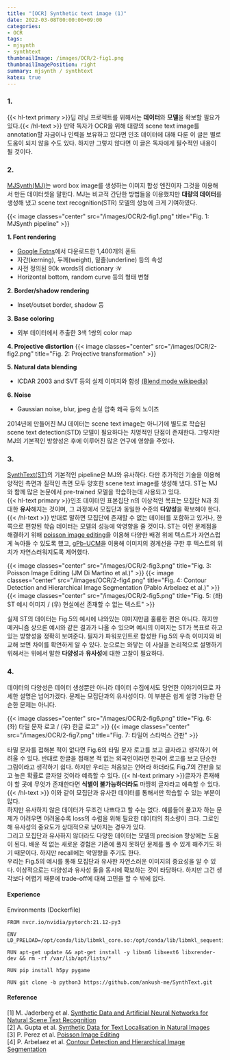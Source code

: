 ```yaml
---
title: "[OCR] Synthetic text image (1)"
date: 2022-03-08T00:00:00+09:00
categories:
- OCR
tags:
- mjsynth
- synthtext
thumbnailImage: /images/OCR/2-fig1.png
thumbnailImagePosition: right
summary: mjsynth / synthtext
katex: true
---
```

### 1.
{{< hl-text primary >}}딥 러닝 프로젝트를 위해서는 <b>데이터</b>와 <b>모델</b>을 확보할 필요가 있다.{{< /hl-text >}} 만약 독자가 OCR을 위해 대량의 scene text image를 annotation할 자금이나 인력을 보유하고 있다면 인조 데이터에 대해 다룬 이 글은 별로 도움이 되지 않을 수도 있다. 하지만 그렇지 않다면 이 글은 독자에게 필수적인 내용이 될 것이다.

### 2.
[MJSynth(MJ)](https://www.robots.ox.ac.uk/~vgg/publications/2014/Jaderberg14c/)는 word box image를 생성하는 이미지 합성 엔진이자 그것을 이용해서 만든 데이터셋을 말한다. MJ는 비교적 간단한 방법들을 이용했지만 **대량의 데이터**를 생성해 냈고 scene text recognition(STR) 모델의 성능에 크게 기여하였다.

{{< image classes="center" src="/images/OCR/2-fig1.png" title="Fig. 1: MJSynth pipeline" >}}

**1. Font rendering**
- [Google Fotns](https://fonts.google.com/)에서 다운로드한 1,400개의 폰트
- 자간(kerning), 두께(weight), 밑줄(underline) 등의 속성
- 사전 정의된 90k words의 dictionary $\mathcal{W}$
- Horizontal bottom, random curve 등의 형태 변형

**2. Border/shadow rendering**
- Inset/outset border, shadow 등

**3. Base coloring**
- 외부 데이터에서 추출한 3색 1쌍의 color map

**4. Projective distortion**
{{< image classes="center" src="/images/OCR/2-fig2.png" title="Fig. 2: Projective transformation" >}}  

**5. Natural data blending**
- ICDAR 2003 and SVT 등의 실제 이미지와 합성 [(Blend mode wikipedia)](https://en.wikipedia.org/wiki/Blend_modes)

**6. Noise**
- Gaussian noise, blur, jpeg 손실 압축 왜곡 등의 노이즈

2014년에 만들어진 MJ 데이터는 scene text image는 아니기에 별도로 학습된 scene text detection(STD) 모델이 필요하다는 치명적인 단점이 존재한다. 그렇지만 MJ의 기본적인 방향성은 후에 이루어진 많은 연구에 영향을 주었다.

### 3.
[SynthText(ST)](https://www.robots.ox.ac.uk/~vgg/publications/2016/Gupta16/)의 기본적인 pipeline은 MJ와 유사하다. 다만 추가적인 기술을 이용해 양적인 측면과 질적인 측면 모두 양호한 scene text image를 생성해 냈다. ST는 MJ와 함께 많은 논문에서 pre-trained 모델을 학습하는데 사용되고 있다.  
{{< hl-text primary >}}인조 데이터인 표본집단 $\mathrm{n}$의 이상적인 목표는 모집단 $\mathrm{N}$과 최대한 <b>유사</b>해지는 것이며, 그 과정에서 모집단과 동일한 수준의 <b>다양성</b>을 확보해야 한다.{{< /hl-text >}} 반대로 말하면 모집단에 존재할 수 없는 데이터를 포함하고 있거나, 한 쪽으로 편향된 학습 데이터는 모델의 성능에 악영향을 줄 것이다. ST는 이런 문제점을 해결하기 위해 [poisson image editing](https://www.cs.jhu.edu/~misha/Fall07/Papers/Perez03.pdf)을 이용해 다양한 배경 위에 텍스트가 자연스럽게 녹아들 수 있도록 했고, [gPb-UCM](https://www2.eecs.berkeley.edu/Research/Projects/CS/vision/grouping/papers/amfm_pami2010.pdf)을 이용해 이미지의 경계선을 구한 후 텍스트의 위치가 자연스러워지도록 제어했다. 

{{< image classes="center" src="/images/OCR/2-fig3.png" title="Fig. 3: Poisson Image Editing (JM Di Martino et al.)" >}}
{{< image classes="center" src="/images/OCR/2-fig4.png" title="Fig. 4: Contour Detection and Hierarchical Image Segmentation (Pablo Arbelaez et al.)" >}}
{{< image classes="center" src="/images/OCR/2-fig5.png" title="Fig. 5: (좌) ST 예시 이미지 / (우) 현실에선 존재할 수 없는 텍스트" >}}

실제 ST의 데이터는 Fig.5의 예시에 나와있는 이미지만큼 훌륭한 편은 아니다. 하지만 메커니즘 상으론 예시와 같은 결과가 나올 수 있으며 예시의 이미지는 ST가 목표로 하고 있는 방향성을 정확히 보여준다. 필자가 파워포인트로 합성한 Fig.5의 우측 이미지와 비교해 보면 차이를 확연하게 알 수 있다. 눈으로는 와닿는 이 사실을 논리적으로 설명하기 위해서는 위에서 말한 **다양성**과 **유사성**에 대한 고찰이 필요하다.

### 4.
데이터의 다양성은 데이터 생성뿐만 아니라 데이터 수집에서도 당연한 이야기이므로 자세한 설명은 넘어가겠다. 문제는 모집단과의 유사성이다. 이 부분은 쉽게 설명 가능한 단순한 문제는 아니다.

{{< image classes="center" src="/images/OCR/2-fig6.png" title="Fig. 6: (좌) 타밀 문자 로고 / (우) 한글 로고" >}}
{{< image classes="center" src="/images/OCR/2-fig7.png" title="Fig. 7: 타밀어 스타벅스 간판" >}}

타밀 문자를 접해본 적이 없다면 Fig.6의 타밀 문자 로고를 보고 글자라고 생각하기 어려울 수 있다. 반대로 한글을 접해본 적 없는 외국인이라면 한국어 로고를 보고 단순한 그림이라고 생각하기 쉽다. 하지만 우리는 처음보는 언어라 하더라도 Fig.7의 간판을 보고 높은 확률로 글자일 것이라 예측할 수 있다. {{< hl-text primary >}}글자가 존재해야 할 곳에 무엇가 존재한다면 <b>식별이 불가능하더라도</b> 마땅히 글자라고 예측할 수 있다.{{< /hl-text >}} 이와 같이 모집단과 유사한 데이터를 통해서만 학습할 수 있는 부분이 많다.  
하지만 유사하지 않은 데이터가 무조건 나쁘다고 할 수는 없다. 예를들어 풀고자 하는 문제가 어려우면 어려울수록 loss의 수렴을 위해 필요한 데이터의 최소량이 크다. 그로인해 유사성의 중요도가 상대적으로 낮아지는 경우가 있다.  
그리고 모집단과 유사하지 않더라도 다양한 데이터는 모델의 precision 향상에는 도움이 된다. 배운 적 없는 새로운 경험은 기존에 풀지 못하던 문제를 풀 수 있게 해주기도 하기 때문이다. 하지만 recall에는 악영향을 주기도 한다.   
우리는 Fig.5의 예시를 통해 모집단과 유사한 자연스러운 이미지의 중요성을 알 수 있다. 이상적으로는 다양성과 유사성 둘을 동시에 확보하는 것이 타당하다. 하지만 그건 생각보다 어렵기 때문에 trade-off에 대해 고민을 할 수 밖에 없다.

#### Experience
Environments (Dockerfile)
```
FROM nvcr.io/nvidia/pytorch:21.12-py3

ENV LD_PRELOAD=/opt/conda/lib/libmkl_core.so:/opt/conda/lib/libmkl_sequential.so

RUN apt-get update && apt-get install -y libsm6 libxext6 libxrender-dev && rm -rf /var/lib/apt/lists/*

RUN pip install h5py pygame

RUN git clone -b python3 https://github.com/ankush-me/SynthText.git
```

#### Reference
[1] M. Jaderberg et al. [Synthetic Data and Artificial Neural Networks for Natural Scene Text Recognition](https://www.robots.ox.ac.uk/~vgg/publications/2014/Jaderberg14c)  
[2] A. Gupta et al. [Synthetic Data for Text Localisation in Natural Images](https://www.robots.ox.ac.uk/~vgg/publications/2016/Gupta16)  
[3] P. Perez et al. [Poisson Image Editing](https://www.cs.jhu.edu/~misha/Fall07/Papers/Perez03.pdf)  
[4] P. Arbelaez et al. [Contour Detection and Hierarchical Image Segmentation](https://www2.eecs.berkeley.edu/Research/Projects/CS/vision/grouping/papers/amfm_pami2010.pdf)
